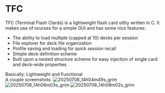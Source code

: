 # TFC
TFC (Terminal Flash Clards) is a lightweight flash card utlity written in C.
It makes use of ncurses for a simple GUI and has some nice features:
* The ability to load multiple (capped at 10) decks per session
* File explorer for deck file organization
* Profile saving and loading for quick session recall
* Simple deck definition scheme
* Built upon a nested structure scheme for easy injection of single card and deck-wide properties

Basically: Lightweight and Functional<br>
A couple screenshots:
![20250708_14h04m49s_grim](https://github.com/user-attachments/assets/75b63f8c-4a04-4092-b892-2dd71cf8d889)
![20250708_14h06m03s_grim](https://github.com/user-attachments/assets/a6820899-2602-4e08-a448-f0234d36e558)
![20250708_14h08m02s_grim](https://github.com/user-attachments/assets/488ee687-9dcf-4d78-8ca4-0efd6c53b32c)


